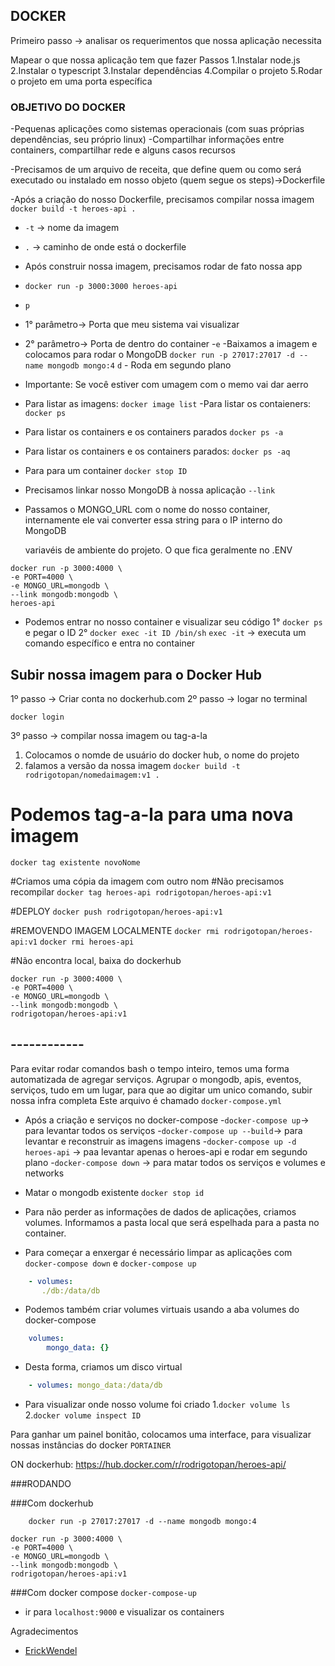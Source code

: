 ## DOCKER
Primeiro passo -> analisar os requerimentos que nossa aplicação necessita

Mapear o que nossa aplicação tem que fazer
Passos
    1.Instalar node.js
    2.Instalar o typescript
    3.Instalar dependências
    4.Compilar o projeto
    5.Rodar o projeto em uma porta específica

### OBJETIVO DO DOCKER
-Pequenas aplicações como sistemas operacionais (com suas próprias dependências, seu próprio linux)
-Compartilhar informações entre containers, compartilhar rede e alguns casos recursos

-Precisamos de um arquivo de receita, que define quem ou como será executado ou instalado em nosso objeto
(quem segue os steps)->Dockerfile

-Após a criação do nosso Dockerfile, precisamos compilar nossa imagem
`docker build -t heroes-api .`

- `-t` -> nome da imagem
- `.` -> caminho de onde está o dockerfile

- Após construir nossa imagem, precisamos rodar de fato nossa app

- `docker run -p 3000:3000 heroes-api`
- `p`
- 1° parâmetro-> Porta que meu sistema vai visualizar
- 2° parâmetro-> Porta de dentro do container
-`e`
-Baixamos a imagem e colocamos para rodar o MongoDB
`docker run -p 27017:27017 -d --name mongodb mongo:4`
`d` - Roda em segundo plano

- Importante: Se você estiver com umagem com o memo vai dar aerro

- Para listar as imagens:
`docker image list`
-Para listar os contaieners:
`docker ps`
- Para listar os containers e os containers parados
`docker ps -a`

- Para listar os containers e os containers parados:
`docker ps -aq`

- Para para um container
`docker stop ID`

- Precisamos linkar nosso MongoDB à nossa aplicação
`--link`

- Passamos o MONGO_URL com o nome do nosso container, internamente ele vai converter essa string para o IP interno do MongoDB

    variavéis de ambiente do projeto. O que fica geralmente no .ENV

```shell
docker run -p 3000:4000 \
-e PORT=4000 \
-e MONGO_URL=mongodb \
--link mongodb:mongodb \
heroes-api
```

- Podemos entrar no nosso container e visualizar seu código
1° `docker ps` e pegar o ID
2° `docker exec -it ID /bin/sh`
    `exec -it` -> executa um comando específico e entra no container

## Subir nossa imagem para o Docker Hub
1º passo -> Criar conta no dockerhub.com
2º passo -> logar no terminal

`docker login`

3º passo -> compilar nossa imagem ou tag-a-la
1. Colocamos o nomde de usuário do docker hub, o nome do projeto
2. falamos a versão da nossa imagem
`docker build -t rodrigotopan/nomedaimagem:v1 .`

# Podemos tag-a-la para uma nova imagem
`docker tag existente novoNome`

#Criamos uma cópia da imagem com outro nom
#Não precisamos recompilar
`docker tag heroes-api rodrigotopan/heroes-api:v1`

#DEPLOY
`docker push rodrigotopan/heroes-api:v1`

#REMOVENDO IMAGEM LOCALMENTE
`docker rmi rodrigotopan/heroes-api:v1`
`docker rmi heroes-api`


#Não encontra local, baixa do dockerhub
```shell
docker run -p 3000:4000 \
-e PORT=4000 \
-e MONGO_URL=mongodb \
--link mongodb:mongodb \
rodrigotopan/heroes-api:v1
```

## ------------

Para evitar rodar comandos bash o tempo inteiro, temos uma forma automatizada de agregar serviços.
Agrupar o mongodb, apis, eventos, serviços, tudo em um lugar, para que ao digitar um unico comando, subir nossa infra completa
Este arquivo é chamado `docker-compose.yml`

- Após a criação e serviços no docker-compose
-`docker-compose up`-> para levantar todos os serviços
-`docker-compose up --build`-> para levantar e reconstruir as imagens
imagens
-`docker-compose up -d heroes-api` -> paa levantar apenas o heroes-api e rodar em segundo plano
-`docker-compose down` ->  para matar todos os serviços e volumes e networks

- Matar o mongodb existente
`docker stop id` 

- Para não perder as informações de dados de aplicações, criamos volumes. Informamos a pasta local que será espelhada para a pasta no container.

- Para começar a enxergar é necessário limpar as aplicações com
`docker-compose down` e `docker-compose up`

```yaml
    - volumes:
       ./db:/data/db
```

- Podemos também criar volumes virtuais usando a aba volumes do docker-compose

```yml
    volumes:
        mongo_data: {}
```

- Desta forma, criamos um disco virtual 

```yml
    - volumes: mongo_data:/data/db
```

- Para visualizar onde nosso volume foi criado
1.`docker volume ls`
2.`docker volume inspect ID` 


Para ganhar um painel bonitão, colocamos uma interface, para visualizar nossas instâncias do docker
`PORTAINER`

ON dockerhub:
https://hub.docker.com/r/rodrigotopan/heroes-api/


###RODANDO

###Com dockerhub

```shell
    docker run -p 27017:27017 -d --name mongodb mongo:4
```

```shell
docker run -p 3000:4000 \
-e PORT=4000 \
-e MONGO_URL=mongodb \
--link mongodb:mongodb \
rodrigotopan/heroes-api:v1
```

###Com docker compose
`docker-compose-up`
- ir para `localhost:9000` e visualizar os containers


Agradecimentos
- [ErickWendel](https://github.com/ErickWendel)
